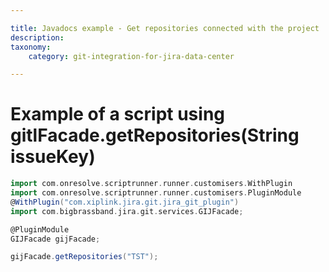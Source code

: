 ```yaml
---

title: Javadocs example - Get repositories connected with the project
description:
taxonomy:
    category: git-integration-for-jira-data-center

---
```


# Example of a script using gitlFacade.getRepositories(String issueKey)

```groovy
import com.onresolve.scriptrunner.runner.customisers.WithPlugin
import com.onresolve.scriptrunner.runner.customisers.PluginModule
@WithPlugin("com.xiplink.jira.git.jira_git_plugin")
import com.bigbrassband.jira.git.services.GIJFacade;

@PluginModule
GIJFacade gijFacade;

gijFacade.getRepositories("TST");
```
